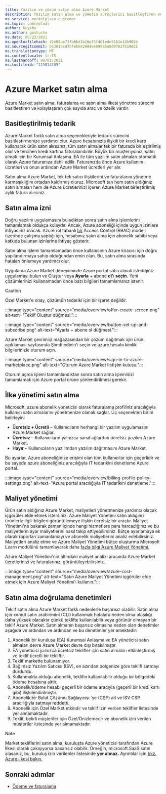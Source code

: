 ```yaml
---
title: Yazılım ve çözüm satın alma Azure Market
description: Yazılım satın alma ve yönetim süreçlerini basitleştiren ve kolaylaştıran araçlar hakkında bilgi Azure Market.
ms.service: marketplace-customer
ms.topic: conceptual
author: Guyshu
ms.author: gushuchm
ms.date: 06/22/2021
ms.openlocfilehash: 42e08be73fb6bd1b26e75f461ede51b1e18b909b
ms.sourcegitcommit: b53616cd7bfeb68298dee69935a8007827b19d21
ms.translationtype: MT
ms.contentlocale: tr-TR
ms.lasthandoff: 08/01/2021
ms.locfileid: "115014709"
---
```

# <a name="azure-marketplace-purchasing"></a>Azure Market satın alma

Azure Market satın alma, faturalama ve satın alma ilkesi yönetme sürecini basitleştiren ve kolaylaştıran çok sayıda araç ve özelik vardır.

## <a name="simplified-procurement"></a>Basitleştirilmiş tedarik

Azure Market farklı satın alma seçenekleriyle tedarik sürecini basitleştirmenize yardımcı olur. Azure hesabınızla ilişkili bir kredi kartı kullanarak ürün satın alırsanız, tüm satın almalar tek bir faturada birleştirilmiş olur ve tercihen kredi kartına faturalandırılır. Büyük bir müşteriysiniz, satın almak için bir Kurumsal Anlaşma. EA ile tüm yazılım satın almaları otomatik olarak Azure faturanıza dahil edilir. Faturanızda önce Azure kullanım ücretleri ve onun ardından Azure Market ücretleri yer alır.

Satın alma Azure Market, tek tek satıcı ilişkilerini ve faturalarını yönetme karmaşıklığını ortadan kaldırmış oluruz. Microsoft'tan hem satın aldığınız satın almaları hem de Azure ücretlerinizi içeren Azure Market birleştirilmiş aylık fatura alırsiniz.

## <a name="permission-to-purchase"></a>Satın alma izni

Doğru yazılım uygulamasını buladıktan sonra satın alma işlemlerini tamamlamak oldukça kolaydır. Ancak, Azure aboneliği içinde uygun izinlere ihtiyacınız olacak. Azure rol tabanlı [bir](/azure/role-based-access-control/overview) Access Control (RBAC) modeli üzerinde çalışma  yaptığı  için, hesabınız satın alma için abonelik sahibi veya katkıda bulunan izinlerine ihtiyaç gösterir.

Satın alma işlemi tamamlamadan önce kullanıcının Azure kiracısı için doğru yapılandırmaya sahip olduğundan emin olun. Bu, satın alma sırasında hataları önlemeye yardımcı olur.

Uygulama Azure Market deneyiminde Azure portal satın almak istediğiniz uygulamayı bulun ve Oluştur veya **Ayarla** + abone **ol'ı seçin.** Yeni çözümlerinizi kullanamadan önce bazı bilgileri tamamlamanız istenir.

> [!CAUTION]
> Özel Market'e onay, çözümün tedariki için bir işaret değildir.

:::image type="content" source="media/overview/offer-create-screen.png" alt-text="Teklif Oluştur düğmesi.":::

:::image type="content" source="media/overview/button-set-up-and-subscribe.png" alt-text="Ayarla + abone ol düğmesi.":::

Azure Market çevrimiçi mağazasından bir çözüm dağıtmak için ürün  açıklaması sayfasında Şimdi edinin'i seçin ve azure hesabı kimlik bilgilerinizle oturum açın.

:::image type="content" source="media/overview/sign-in-to-azure-marketplace.png" alt-text="Oturum Azure Market iletişim kutusu.":::

Oturum açma işlemi tamamlandıktan sonra satın alma işleminizi tamamlamak için Azure portal ürüne yönlendirilmesi gerekir.

## <a name="purchase-policy-management"></a>İlke yönetimi satın alma

Microsoft, azure abonelik yöneticisi olarak faturalama profiliniz aracılığıyla kullanıcı satın almalarını yönetmenize olanak sağlar. Üç seçenekten birini belirleyin:

- **Ücretsiz + Ücretli** – Kullanıcıların herhangi bir yazılım uygulamasını Azure Market sağlar.
- **Ücretsiz** – Kullanıcıların yalnızca sanal ağlardan ücretsiz yazılım Azure Market.
- **Hayır** – Kullanıcıların yazılımdan yazılım dağıtmasını Azure Market.

Bu ayarlar, Azure aboneliğinize erişimi olan tüm kullanıcılar için geçerlidir ve bu sayede azure aboneliğiniz aracılığıyla IT tedarikini denetleme Azure portal.

:::image type="content" source="media/overview/billing-profile-policy-settings.png" alt-text="Azure portal aracılığıyla IT tedarikini denetleme.":::

## <a name="cost-management"></a>Maliyet yönetimi

Ürün satın aldığınız Azure Market, maliyetleri yönetmenize yardımcı olacak içgörüler elde etmek istersiniz. Azure Maliyet Yönetimi satın aldığınız ürünlerle ilgili bilgileri görüntülemeye ilişkin ücretsiz bir araçtır. Maliyet Yönetimi'ne bakarak zaman içinde hangi hizmetlere para harcadığınız ve bu maliyetlerin ayar maliyetlerini nasıl takip ettiyebilirsiniz. Bütçe ayarlamaya ek olarak raporları zamanlamayı ve abonelik maliyetlerini analiz edebilirsiniz. Maliyetleri analiz etme ve Azure Maliyet Yönetimi bütçe oluşturma Microsoft Learn modülünü tamamlayarak daha [fazla bilgi Azure Maliyet Yönetimi.](/learn/modules/analyze-costs-create-budgets-azure-cost-management/)

Azure Maliyet Yönetimi'nin altındaki maliyet analizi aracında Azure Market ücretlerinizi ve faturalarınızı görüntüleyebilirsiniz.

:::image type="content" source="media/overview/azure-cost-management.png" alt-text="Satın Azure Maliyet Yönetimi içgörüler elde etmek için Azure Maliyet Yönetimi'i kullanın.":::

## <a name="purchase-validation-checks"></a>Satın alma doğrulama denetimleri

Teklif satın alma Azure Market farklı nedenlerle başarısız olabilir. Satın alma için komut satırı arabirimini (CLI) kullanmak hatalara neden olma olasılığı daha yüksek olacaktır çünkü teklifte kullanılabilir veya görünür olmayan bir teklif Azure Market. Satın almanın başarısız olmasına neden olan denetimler aşağıda ve ardından ve ardından ve bu denetimler yer amektedir:

1. Abonelik bir kuruluşa (EA) Kurumsal Anlaşma ve EA yöneticisi satın almaları devre Azure Market devre dışı bırakılmıştır.
1. EA yöneticisi yalnızca ücretsiz teklifler için satın almaları etkinleştirmiş ve teklif ücretli bir tekliftir.
1. Teklif markette bulunamıyor.
1. Bağımsız Yazılım Satıcısı (ISV), en azından bölgenize göre teklifi satmayı durdurdu.
1. Kullanmakta olduğu abonelik, teklifin kullanılabilir olduğu bir bölgedeki ödeme hesabına aittir.
1. Abonelik/ödeme hesabı geçerli bir ödeme aracıyla (geçerli bir kredi kartı gibi) ilişkilendirilmiştir.
1. Abonelik bir Bulut Çözümü Sağlayıcısı 'ye (CSP) ait ve ISV CSP aracılığıyla satmayı reddetti.
1. Abonelik için Özel Market etkindir ve teklif izin verilen teklifler listesinde yer almamaktadır.
1. Teklif, belirli müşteriler için Özel/Önizlemedir ve abonelik izin verilen müşteriler listesinde yer almamaktadır.

> [!NOTE]
> Market tekliflerini satın alma, kuruluşta Azure yöneticisi tarafından Azure İlkesi olarak çakışıyorsa başarısız olabilir. Örneğin, microsoft.SaaS satın alasanız, bu, kuruluş izin verilenler listesinde **yer almaz.** Ayrıntılar için [bkz. Azure İlkesi bakın.](/azure/governance/policy/)

## <a name="next-steps"></a>Sonraki adımlar

- [Ödeme ve faturalama](billing-invoicing.md)